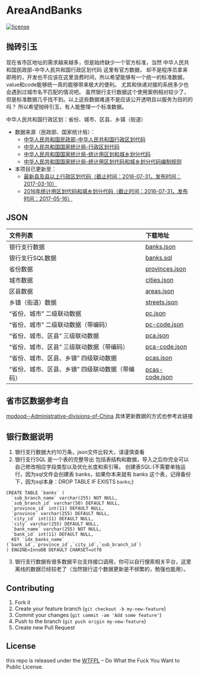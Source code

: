 # AreaAndBanks

[![license](https://img.shields.io/badge/license-WTFPL%20--%20Do%20What%20the%20Fuck%20You%20Want%20to%20Public%20License-green.svg)](https://raw.githubusercontent.com/ALawating-Rex/AreaAndBanks/master/LICENSE)

## 抛砖引玉
现在省市区地址的需求越来越多，但是始终缺少一个官方标准，当然 中华人民共和国民政部-中华人民共和国行政区划代码 这里有官方数据，
却不是程序员拿来即用的，开发也不应该在这里浪费时间，所以希望能够有一个统一的标准数据，value和code能够统一真的能够带来极大的便利。
尤其和快递对接的系统多少也会遇到过城市名不匹配的情况吧。
虽然银行支行数据这个使用案例相对较少了，但是标准数据几乎找不到。以上这些数据难道不是应该公开透明且以服务为目的的吗？
所以希望抛砖引玉，有人能整理一个标准数据。

中华人民共和国行政区划：省份、城市、区县、乡镇（街道）

*   数据来源（民政部、国家统计局）：
    * [中华人民共和国民政部-中华人民共和国行政区划代码](http://www.mca.gov.cn/article/sj/tjbz/a/)
    * [中华人民共和国国家统计局-行政区划代码](http://www.stats.gov.cn/tjsj/tjbz/xzqhdm/)
    * [中华人民共和国国家统计局-统计用区划和城乡划分代码](http://www.stats.gov.cn/tjsj/tjbz/tjyqhdmhcxhfdm/)
    * [中华人民共和国国家统计局-统计用区划代码和城乡划分代码编制规则](http://www.stats.gov.cn/tjsj/tjbz/200911/t20091125_8667.html)
*   本项目已更新至：
    * [最新县及县以上行政区划代码（截止时间：2016-07-31，发布时间：2017-03-10）](http://www.stats.gov.cn/tjsj/tjbz/xzqhdm/201703/t20170310_1471429.html)
    * [2016年统计用区划代码和城乡划分代码（截止时间：2016-07-31，发布时间：2017-05-16）](http://www.stats.gov.cn/tjsj/tjbz/tjyqhdmhcxhfdm/2016/index.html)

## JSON

| 文件列表                                     | 下载地址       |
|:---------------------------------------------|:---------------|
| 银行支行数据                                        | [banks.json](https://github.com/ALawating-Rex/AreaAndBanks/blob/master/data/banks.json) |
| 银行支行SQL数据                                     | [banks.sql](https://github.com/ALawating-Rex/AreaAndBanks/blob/master/data/banks.sql) |
| 省份数据                                        | [provinces.json](https://github.com/ALawating-Rex/AreaAndBanks/blob/master/data/provinces.json) |
| 城市数据                                        | [cities.json](https://github.com/ALawating-Rex/AreaAndBanks/blob/master/data/cities.json) |
| 区县数据                                        | [areas.json](https://github.com/ALawating-Rex/AreaAndBanks/blob/master/data/areas.json) |
| 乡镇（街道）数据                                | [streets.json](https://github.com/ALawating-Rex/AreaAndBanks/blob/master/data/streets.json) |
| “省份、城市” 二级联动数据                       | [pc.json](https://github.com/ALawating-Rex/AreaAndBanks/blob/master/data/pc.json) |
| “省份、城市” 二级联动数据（带编码）             | [pc-code.json](https://github.com/ALawating-Rex/AreaAndBanks/blob/master/data/pc-code.json) |
| “省份、城市、区县” 三级联动数据                 | [pca.json](https://github.com/ALawating-Rex/AreaAndBanks/blob/master/data/pca.json) |
| “省份、城市、区县” 三级联动数据（带编码）       | [pca-code.json](https://github.com/ALawating-Rex/AreaAndBanks/blob/master/data/pca-code.json) |
| “省份、城市、区县、乡镇” 四级联动数据           | [pcas.json](https://github.com/ALawating-Rex/AreaAndBanks/blob/master/data/pcas.json) |
| “省份、城市、区县、乡镇” 四级联动数据（带编码） | [pcas-code.json](https://github.com/ALawating-Rex/AreaAndBanks/blob/master/data/pcas-code.json) |

## 省市区数据参考自
[modood--Administrative-divisions-of-China](https://github.com/modood/Administrative-divisions-of-China)
具体更新数据的方式也参考此链接

## 银行数据说明
1. 银行支行数据大约10万条，json文件比较大，请谨慎查看
2. 银行支行SQL 是一个表的完整导出 包括表结构和数据，导入之后你完全可以自己修改相应字段类型以及优化长度和索引等。
创建表SQL:(不需要单独运行，因为sql文件会创建表 banks，如果你本来就有 banks 这个表，记得备份下，因为sql本身：DROP TABLE IF EXISTS `banks`;)
``` 
CREATE TABLE `banks` (
  `sub_branch_name` varchar(255) NOT NULL,
  `sub_branch_id` varchar(50) DEFAULT NULL,
  `province_id` int(11) DEFAULT NULL,
  `province` varchar(255) DEFAULT NULL,
  `city_id` int(11) DEFAULT NULL,
  `city` varchar(255) DEFAULT NULL,
  `bank_name` varchar(255) NOT NULL,
  `bank_id` int(11) DEFAULT NULL,
  KEY `idx_banks_name` (`bank_id`,`province_id`,`city_id`,`sub_branch_id`)
) ENGINE=InnoDB DEFAULT CHARSET=utf8
``` 
3. 银行支行数据有很多数据平台支持接口调用，你可以自行搜索相关平台，这里离线的数据已经较老了（当然银行这个数据更新是不频繁的，勉强也能用）。


## Contributing

1. Fork it
2. Create your feature branch (`git checkout -b my-new-feature`)
3. Commit your changes (`git commit -am 'Add some feature'`)
4. Push to the branch (`git push origin my-new-feature`)
5. Create new Pull Request

## License

this repo is released under the [WTFPL](http://www.wtfpl.net/) – Do What the Fuck You Want to Public License.
